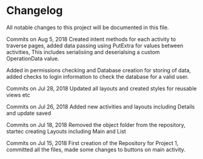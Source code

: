 # Changelog
All notable changes to this project will be documented in this file.

Commits on Aug 5, 2018
Created intent methods for each activity to traverse pages, added data passing using PutExtra for values between activities, This includes serialisiing and deserialsing a custom OperationData value.

Added in permissions checking and Database creation for storing of data, added checks to login information to check the database for a valid user.
 
Commits on Jul 28, 2018
Updated all layouts and created styles for reusable views etc

Commits on Jul 26, 2018
Added new activities and layouts including Details and update saved

Commits on Jul 18, 2018
Removed the object folder from the repository, startec creating Layouts including Main and List

Commits on Jul 15, 2018
First creation of the Repository for Project 1, committed all the files, made some changes to buttons on main activity.





